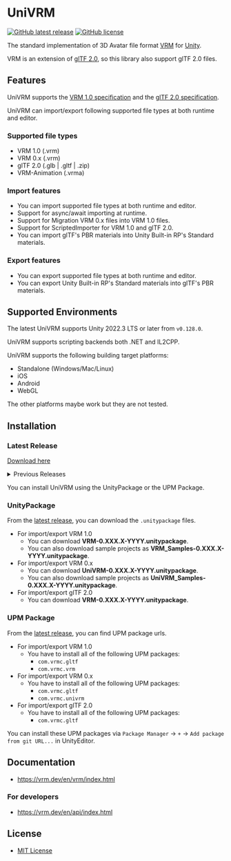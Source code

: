 # UniVRM

[![GitHub latest release](https://img.shields.io/github/v/release/vrm-c/UniVRM?color=green)](https://github.com/vrm-c/UniVRM/releases/latest)
[![GitHub license](https://img.shields.io/github/license/vrm-c/UniVRM)](https://github.com/vrm-c/UniVRM/blob/master/LICENSE.txt)

The standard implementation of 3D Avatar file format [VRM](https://vrm-consortium.org/en/) for [Unity](https://unity.com/).

VRM is an extension of [glTF 2.0](https://www.khronos.org/gltf/), so this library also support glTF 2.0 files.

## Features

UniVRM supports the [VRM 1.0 specification](https://github.com/vrm-c/vrm-specification) and the [glTF 2.0 specification](https://registry.khronos.org/glTF/).

UniVRM can import/export following supported file types at both runtime and editor.

### Supported file types

- VRM 1.0 (.vrm)
- VRM 0.x (.vrm)
- glTF 2.0 (.glb | .gltf | .zip)
- VRM-Animation (.vrma)

### Import features

- You can import supported file types at both runtime and editor.
- Support for async/await importing at runtime.
- Support for Migration VRM 0.x files into VRM 1.0 files.
- Support for ScriptedImporter for VRM 1.0 and glTF 2.0.
- You can import glTF's PBR materials into Unity Built-in RP's Standard materials.

### Export features

- You can export supported file types at both runtime and editor.
- You can export Unity Built-in RP's Standard materials into glTF's PBR materials.

## Supported Environments

The latest UniVRM supports Unity 2022.3 LTS or later from `v0.128.0`.

UniVRM supports scripting backends both .NET and IL2CPP.

UniVRM supports the following building target platforms:

- Standalone (Windows/Mac/Linux)
- iOS
- Android
- WebGL

The other platforms maybe work but they are not tested.

## Installation

### Latest Release

[Download here](https://github.com/vrm-c/UniVRM/releases/latest)

<details><summary>Previous Releases</summary>
<p>

You can use an previous version of UniVRM if you use an older version of Unity.
These are **not supported**.

| Unity Version | UniVRM Release                                                    | VRM 1.0 support |
| ------------- | ----------------------------------------------------------------- | --------------- |
| 2021.3        | [v0.112.0](https://github.com/vrm-c/UniVRM/releases/tag/v0.112.0) | Yes             |
| 2020.3        | [v0.100.0](https://github.com/vrm-c/UniVRM/releases/tag/v0.100.0) | Yes             |
| 2019.3        | [v0.99.1](https://github.com/vrm-c/UniVRM/releases/tag/v0.99.1)   | No              |
| 2018.4        | [v0.79.0](https://github.com/vrm-c/UniVRM/releases/tag/v0.79.0)   | No              |

</p>
</details>

You can install UniVRM using the UnityPackage or the UPM Package.

### UnityPackage

From the [latest release](https://github.com/vrm-c/UniVRM/releases/latest), you can download the `.unitypackage` files.

- For import/export VRM 1.0
  - You can download **VRM-0.XXX.X-YYYY.unitypackage**.
  - You can also download sample projects as **VRM_Samples-0.XXX.X-YYYY.unitypackage**.
- For import/export VRM 0.x
  - You can download **UniVRM-0.XXX.X-YYYY.unitypackage**.
  - You can also download sample projects as **UniVRM_Samples-0.XXX.X-YYYY.unitypackage**.
- For import/export glTF 2.0
  - You can download **VRM-0.XXX.X-YYYY.unitypackage**.

### UPM Package

From the [latest release](https://github.com/vrm-c/UniVRM/releases/latest), you can find UPM package urls.

- For import/export VRM 1.0
  - You have to install all of the following UPM packages:
    - `com.vrmc.gltf`
    - `com.vrmc.vrm`
- For import/export VRM 0.x
  - You have to install all of the following UPM packages:
    - `com.vrmc.gltf`
    - `com.vrmc.univrm`
- For import/export glTF 2.0
  - You have to install all of the following UPM packages:
    - `com.vrmc.gltf`

You can install these UPM packages via `Package Manager` -> `+` -> `Add package from git URL...` in UnityEditor.

## Documentation

- https://vrm.dev/en/vrm/index.html

### For developers

- https://vrm.dev/en/api/index.html

## License

- [MIT License](./LICENSE.txt)
